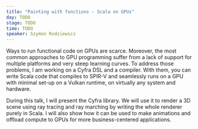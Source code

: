 ```yaml
---
title: "Painting with functions - Scala on GPUs"
day: TODO
stage: TODO
time: TODO
speaker: Szymon Rodziewicz
---
```


Ways to run functional code on GPUs are scarce. Moreover, the most common approaches to GPU programming suffer from a lack of support for multiple platforms and very steep learning curves. To address those problems, I am working on a Cyfra DSL and a compiler. With them, you can write Scala code that compiles to SPIR-V and seamlessly runs on a GPU with minimal set-up on a Vulkan runtime, on virtually any system and hardware.

During this talk, I will present the Cyfra library. We will use it to render a 3D scene using ray tracing and ray marching by writing the whole renderer purely in Scala. I will also show how it can be used to make animations and offload compute to GPUs for more business-centered applications.
    